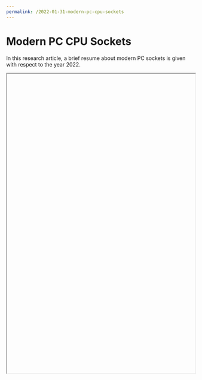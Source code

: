 ```yaml
---
permalink: /2022-01-31-modern-pc-cpu-sockets
---
```


# Modern PC CPU Sockets

In this research article, a brief resume about modern PC sockets is given with
respect to the year 2022.

<iframe 
    data="systems/2022-01-31-modern-pc-cpu-sockets/modern-pc-cpu-sockets.pdf"
    title="modern-pc-cpu-sockets.pdf"
    type="application/pdf" 
    width="100%"
    height="800px">
</iframe>
